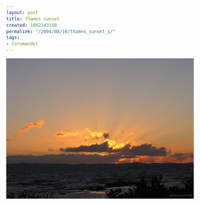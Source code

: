 ```yaml
---
layout: post
title: Thames sunset
created: 1092143108
permalink: "/2004/08/10/thames_sunset_1/"
tags:
- Coromandel
---
```


<img src="/image/images/img_2213-1025.jpg"/>

